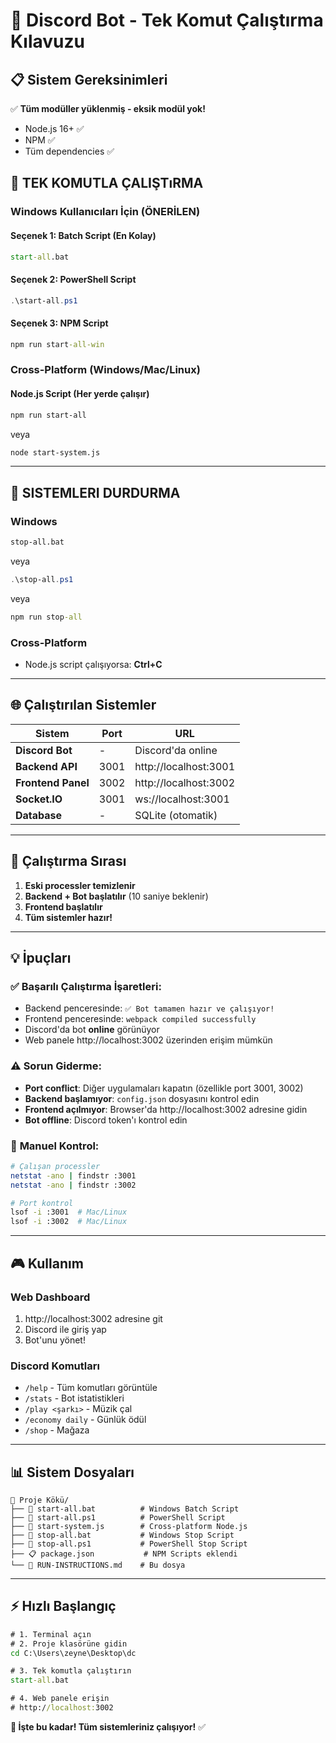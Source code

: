 # 🚀 Discord Bot - Tek Komut Çalıştırma Kılavuzu

## 📋 Sistem Gereksinimleri
✅ **Tüm modüller yüklenmiş - eksik modül yok!**
- Node.js 16+ ✅
- NPM ✅
- Tüm dependencies ✅

## 🎯 TEK KOMUTLA ÇALIŞTıRMA

### **Windows Kullanıcıları İçin (ÖNERİLEN)**

#### **Seçenek 1: Batch Script (En Kolay)**
```cmd
start-all.bat
```

#### **Seçenek 2: PowerShell Script**
```powershell
.\start-all.ps1
```

#### **Seçenek 3: NPM Script**
```cmd
npm run start-all-win
```

### **Cross-Platform (Windows/Mac/Linux)**

#### **Node.js Script (Her yerde çalışır)**
```bash
npm run start-all
```
veya
```bash
node start-system.js
```

---

## 🛑 SISTEMLERI DURDURMA

### **Windows**
```cmd
stop-all.bat
```
veya
```powershell
.\stop-all.ps1
```
veya
```cmd
npm run stop-all
```

### **Cross-Platform**
- Node.js script çalışıyorsa: **Ctrl+C**

---

## 🌐 Çalıştırılan Sistemler

| Sistem | Port | URL |
|--------|------|-----|
| **Discord Bot** | - | Discord'da online |
| **Backend API** | 3001 | http://localhost:3001 |
| **Frontend Panel** | 3002 | http://localhost:3002 |
| **Socket.IO** | 3001 | ws://localhost:3001 |
| **Database** | - | SQLite (otomatik) |

---

## 📝 Çalıştırma Sırası

1. **Eski processler temizlenir**
2. **Backend + Bot başlatılır** (10 saniye beklenir)
3. **Frontend başlatılır**
4. **Tüm sistemler hazır!**

---

## 💡 İpuçları

### ✅ **Başarılı Çalıştırma İşaretleri:**
- Backend penceresinde: `✅ Bot tamamen hazır ve çalışıyor!`
- Frontend penceresinde: `webpack compiled successfully`
- Discord'da bot **online** görünüyor
- Web panele http://localhost:3002 üzerinden erişim mümkün

### ⚠️ **Sorun Giderme:**
- **Port conflict**: Diğer uygulamaları kapatın (özellikle port 3001, 3002)
- **Backend başlamıyor**: `config.json` dosyasını kontrol edin
- **Frontend açılmıyor**: Browser'da http://localhost:3002 adresine gidin
- **Bot offline**: Discord token'ı kontrol edin

### 🔧 **Manuel Kontrol:**
```bash
# Çalışan processler
netstat -ano | findstr :3001
netstat -ano | findstr :3002

# Port kontrol
lsof -i :3001  # Mac/Linux
lsof -i :3002  # Mac/Linux
```

---

## 🎮 Kullanım

### **Web Dashboard**
1. http://localhost:3002 adresine git
2. Discord ile giriş yap
3. Bot'unu yönet!

### **Discord Komutları**
- `/help` - Tüm komutları görüntüle
- `/stats` - Bot istatistikleri
- `/play <şarkı>` - Müzik çal
- `/economy daily` - Günlük ödül
- `/shop` - Mağaza

---

## 📊 Sistem Dosyaları

```
📁 Proje Kökü/
├── 🚀 start-all.bat          # Windows Batch Script
├── 🚀 start-all.ps1          # PowerShell Script  
├── 🚀 start-system.js        # Cross-platform Node.js
├── 🛑 stop-all.bat           # Windows Stop Script
├── 🛑 stop-all.ps1           # PowerShell Stop Script
├── 📋 package.json           # NPM Scripts eklendi
└── 📖 RUN-INSTRUCTIONS.md    # Bu dosya
```

---

## ⚡ Hızlı Başlangıç

```cmd
# 1. Terminal açın
# 2. Proje klasörüne gidin
cd C:\Users\zeyne\Desktop\dc

# 3. Tek komutla çalıştırın
start-all.bat

# 4. Web panele erişin
# http://localhost:3002
```

**🎉 İşte bu kadar! Tüm sistemleriniz çalışıyor!** ✅

